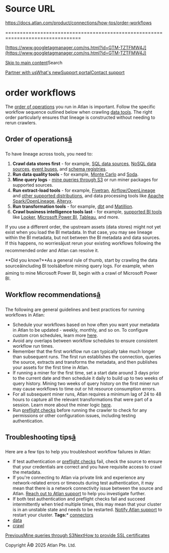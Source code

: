 # Source URL
https://docs.atlan.com/product/connections/how-tos/order-workflows

================================================================================

<!--
canonical: https://docs.atlan.com/product/connections/how-tos/order-workflows
link-alternate: https://docs.atlan.com/product/connections/how-tos/order-workflows
meta-description: The [order of operations](/product/connections/how-tos/order-workflows#order-of-operations) you run in Atlan is important. Follow the specific workflow sequence outlined below when crawling [data tools](/product/connections/references/supported-sources). The right order particularly ensures that lineage is constructed without needing to rerun crawlers.
meta-docsearch:docusaurus_tag: docs-default-current
meta-docsearch:language: en
meta-docsearch:version: current
meta-docusaurus_locale: en
meta-docusaurus_tag: docs-default-current
meta-docusaurus_version: current
meta-generator: Docusaurus v3.8.1
meta-og-description: The [order of operations](/product/connections/how-tos/order-workflows#order-of-operations) you run in Atlan is important. Follow the specific workflow sequence outlined below when crawling [data tools](/product/connections/references/supported-sources). The right order particularly ensures that lineage is constructed without needing to rerun crawlers.
meta-og-locale: en
meta-og-title: order workflows | Atlan Documentation
meta-og-url: https://docs.atlan.com/product/connections/how-tos/order-workflows
meta-twitter:card: summary_large_image
meta-viewport: width=device-width,initial-scale=1
title: order workflows | Atlan Documentation
-->

[https://www.googletagmanager.com/ns.html?id=GTM-TZTFMW4J](https://www.googletagmanager.com/ns.html?id=GTM-TZTFMW4J)

[Skip to main content](#__docusaurus_skipToContent_fallback)Search

[Partner with us](https://docs.google.com/forms/d/e/1FAIpQLScuAIhCm2GS7YFstrOjawbP8J7PUmOynQo7wI2yGCcCyEcVSw/viewform)[What's new](https://shipped.atlan.com/)[Support portal](https://atlan.zendesk.com/auth/v2/login/signin?return_to=https%3A%2F%2Fatlan.zendesk.com%2Fhc%2Fen-us&theme=hc&locale=en-us&brand_id=1900000425113&auth_origin=1900000425113%2Cfalse%2Ctrue)[Contact support](/support/submit-request)

order workflows
===============

The [order of operations](/product/connections/how-tos/order-workflows#order-of-operations) you run in Atlan is important. Follow the specific workflow sequence outlined below when crawling [data tools](/product/connections/references/supported-sources). The right order particularly ensures that lineage is constructed without needing to rerun crawlers.

Order of operations[â](#order-of-operations "Direct link to Order of operations")
-----------------------------------------------------------------------------------

To have lineage across tools, you need to:

1. **Crawl data stores first** \- for example, [SQL data sources](/product/connections/references/supported-sources#nosql-data-sources), [NoSQL data sources](/product/connections/references/supported-sources#nosql-data-sources), [event buses](/product/connections/references/supported-sources#event-buses), and [schema registries](/product/connections/references/supported-sources#schema-registry).
2. **Run data quality tools** \- for example, [Monte Carlo](/apps/connectors/observability/monte-carlo/how-tos/crawl-monte-carlo) and [Soda](/apps/connectors/observability/soda/how-tos/crawl-soda).
3. **Mine query logs** \- [mine queries through S3](/product/connections/how-tos/mine-queries-through-s3) or run miner packages for supported sources.
4. **Run extract\-load tools** \- for example, [Fivetran](/apps/connectors/etl-tools/fivetran/how-tos/crawl-fivetran), [Airflow/OpenLineage](/apps/connectors/lineage/apache-airflow-openlineage/how-tos/integrate-apache-airflow-openlineage) and [other supported distributions](/product/connections/references/supported-sources), and data processing tools like [Apache Spark/OpenLineage](/apps/connectors/lineage/apache-spark-openlineage/how-tos/integrate-apache-spark-openlineage), [Alteryx](/apps/connectors/etl-tools/alteryx/how-tos/integrate-alteryx).
5. **Run transformation tools** \- for example, [dbt](/apps/connectors/etl-tools/dbt/how-tos/crawl-dbt) and [Matillion](/apps/connectors/etl-tools/matillion/how-tos/crawl-matillion).
6. **Crawl business intelligence tools last** \- for example, [supported BI tools](/product/connections/references/supported-sources) like [Looker](/apps/connectors/business-intelligence/looker/how-tos/crawl-looker), [Microsoft Power BI](/apps/connectors/business-intelligence/microsoft-power-bi/how-tos/crawl-microsoft-power-bi), [Tableau](/apps/connectors/business-intelligence/tableau/how-tos/crawl-tableau), and more.

If you use a different order, the upstream assets (data stores) might not yet exist when you load the BI metadata. In that case, you may see lineage within the BI metadata, but not between the BI metadata and data sources. If this happens, no worriesâjust rerun your existing workflows following the recommended order and Atlan can resolve it.

**Did you know?**As a general rule of thumb, start by crawling the data sourceâincluding BI toolsâbefore mining query logs. For example, when aiming to mine Microsoft Power BI, begin with a crawl of Microsoft Power BI.

Workflow recommendations[â](#workflow-recommendations "Direct link to Workflow recommendations")
--------------------------------------------------------------------------------------------------

The following are general guidelines and best practices for running workflows in Atlan:

* Schedule your workflows based on how often you want your metadata in Atlan to be updated \- weekly, monthly, and so on. To configure custom cron schedules, learn more [here](/faq/workflows-and-data-processing#how-do-i-configure-custom-cron-schedules).
* Avoid any overlaps between workflow schedules to ensure consistent workflow run times.
* Remember that the first workflow run can typically take much longer than subsequent runs. The first run establishes the connection, queries the source, extracts and transforms the metadata, and then publishes your assets for the first time in Atlan.
* If running a miner for the first time, set a start date around 3 days prior to the current date and then schedule it daily to build up to two weeks of query history. Mining two weeks of query history on the first miner run may cause workflows to time out or hit resource consumption errors.
* For all subsequent miner runs, Atlan requires a minimum lag of 24 to 48 hours to capture all the relevant transformations that were part of a session. Learn more about the miner logic [here](/product/capabilities/lineage/troubleshooting/troubleshooting-lineage).
* Run [preflight checks](/product/connections/concepts/what-are-preflight-checks) before running the crawler to check for any permissions or other configuration issues, including testing authentication.

Troubleshooting tips[â](#troubleshooting-tips "Direct link to Troubleshooting tips")
--------------------------------------------------------------------------------------

Here are a few tips to help you troubleshoot workflow failures in Atlan:

* If test authentication or [preflight checks](/product/connections/concepts/what-are-preflight-checks) fail, check the source to ensure that your credentials are correct and you have requisite access to crawl the metadata.
* If you're connecting to Atlan via private link and experience any network\-related errors or timeouts during test authentication, it may mean that there is a network connectivity issue between the source and Atlan. [Reach out to Atlan support](/support/submit-request) to help you investigate further.
* If both test authentication and preflight checks fail and succeed intermittently when tried multiple times, this may mean that your cluster is in an unstable state and needs to be restarted. [Notify Atlan support](/support/submit-request) to restart your cluster.
**Tags:*** [connectors](/tags/connectors)
* [data](/tags/data)
* [crawl](/tags/crawl)

[PreviousMine queries through S3](/product/connections/how-tos/mine-queries-through-s3)[NextHow to provide SSL certificates](/product/connections/how-tos/provide-ssl-certificates)

Copyright Â© 2025 Atlan Pte. Ltd.

